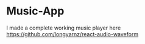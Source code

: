 # Music-App
I made a complete working music player here
https://github.com/longyarnz/react-audio-waveform































